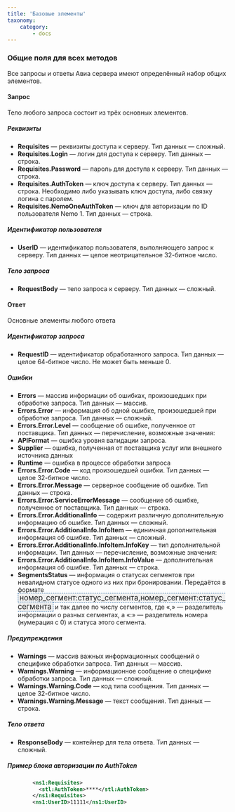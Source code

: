 ```yaml
---
title: 'Базовые элементы'
taxonomy:
    category:
        - docs
---
```


### Общие поля для всех методов

Все запросы и ответы Авиа сервера имеют определённый набор общих элементов.

#### Запрос

Тело любого запроса состоит из трёх основных элементов.

##### Реквизиты

* **Requisites** — реквизиты доступа к серверу. Тип данных — сложный.
* **Requisites.Login** — логин для доступа к серверу. Тип данных — строка.
* **Requisites.Password** — пароль для доступа к серверу. Тип данных — строка.
* **Requisites.AuthToken** — ключ доступа к серверу. Тип данных — строка. Необходимо либо указывать ключ доступа, либо связку логина с паролем.
* **Requisites.NemoOneAuthToken** — ключ для авторизации по ID пользователя Nemo 1. Тип данных — строка.


##### Идентификатор пользователя

* **UserID** — идентификатор пользователя, выполняющего запрос к серверу. Тип данных — целое неотрицательное 32-битное число.

##### Тело запроса

* **RequestBody** — тело запроса к серверу. Тип данных — сложный.

#### Ответ

Основные элементы любого ответа

##### Идентификатор запроса

* **RequestID** — идентификатор обработанного запроса. Тип данных — целое 64-битное число. Не может быть меньше 0.

##### Ошибки

* **Errors** — массив информации об ошибках, произошедших при обработке запроса. Тип данных — массив.
* **Errors.Error** — информация об одной ошибке, произошедшей при обработке запроса. Тип данных — сложный.
* **Errors.Error.Level** — сообщение об ошибке, полученное от поставщика. Тип данных — перечисление, возможные значения:
* **APIFormat** — ошибка уровня валидации запроса.
* **Supplier** — ошибка, полученная от поставщика услуг или внешнего источника данных
* **Runtime** — ошибка в процессе обработки запроса
* **Errors.Error.Code** — код произошедшей ошибки. Тип данных — целое 32-битное число.
* **Errors.Error.Message** — серверное сообщение об ошибке. Тип данных — строка.
* **Errors.Error.ServiceErrorMessage** — сообщение об ошибке, полученное от поставщика. Тип данных — строка.
* **Errors.Error.AdditionalInfo** — содержит различную дополнительную информацию об ошибке. Тип данных — сложный.
* **Errors.Error.AdditionalInfo.InfoItem** — единичная дополнительная информация об ошибке. Тип данных — сложный.
* **Errors.Error.AdditionalInfo.InfoItem.InfoKey** — тип дополнительной информации. Тип данных — перечисление, возможные значения:
* **Errors.Error.AdditionalInfo.InfoItem.InfoValue** — дополнительная информация об ошибке. Тип данных — строка.
* **SegmentsStatus** — информация о статусах сегментов при невалидном статусе одного из них при бронировании. Передаётся в формате <syntaxhighlight lang="text" enclose="none" style="font-size: 1.2em; padding: 0 3px; background: #F0F0F0; border: 1px dashed #2F6FAB;">номер_сегмент:статус_сегмента,номер_сегмент:статус_сегмента</syntaxhighlight> и так далее по числу сегментов, где «,» — разделитель информации о разных сегментах, а «:» — разделитель номера (нумерация с 0) и статуса этого сегмента.

##### Предупреждения

* **Warnings** — массив важных информационных сообщений о специфике обработки запроса. Тип данных — массив.
* **Warnings.Warning** — информационное сообщение о специфике обработки запроса. Тип данных — сложный.
* **Warnings.Warning.Code** — код типа сообщения. Тип данных — целое 32-битное число.
* **Warnings.Warning.Message** — текст сообщения. Тип данных — строка.

##### Тело ответа

* **ResponseBody** — контейнер для тела ответа. Тип данных — сложный.

##### Пример блока авторизации по AuthToken
```xml
        <ns1:Requisites>
          <stl:AuthToken>****</stl:AuthToken>
        </ns1:Requisites>
        <ns1:UserID>11111</ns1:UserID>

